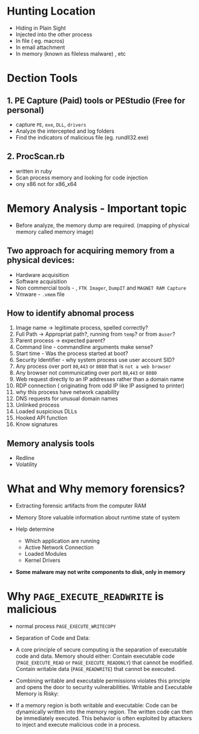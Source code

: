 # Hunting Location 
- Hiding in Plain Sight
- Injected into the other process
- In file ( eg. macros)
- In email attachment
- In memory (known as fileless malware) , etc


# Dection Tools

## 1. PE Capture (Paid) tools or PEStudio (Free for personal)
- capture `PE`, `exe`, `DLL`, `drivers`
- Analyze the intercepted and log folders
- Find the indicators of malicious file (eg. rundll32.exe)


## 2. ProcScan.rb
- written in ruby
- Scan process memory and looking for code injection 
- ony x86 not for x86_x64


# Memory Analysis - Important topic

- Before analyze, the memory dump are required. (mapping of physical memory called memory image)


## Two approach for acquiring memory from a physical devices:
- Hardware acquisition 
- Software acquisition
- Non commercial tools - , `FTK Imager`, `DumpIT` and `MAGNET RAM Capture`
- Vmware - `.vmem` file

## How to identify abnomal process

1. Image name  -> legitimate process, spelled correctly?
2. Full Path -> Appropriat path?, running from `temp`? or from a`user`?
3. Parent process -> expected parent?
4. Command line - commandline arguments make sense?
5. Start time - Was the process started at boot?
6. Security Identifier - why system process use user account SID?
7. Any process over port `80`,`443` or `8080` that is `not a web browser`
8. Any browser not communicating over port `80`,`443` or `8080`
9. Web request directly to an IP addresses rather than a domain name
10. RDP connection ( originating from odd IP like IP assigned to printer)
11. why this process have network capability
12. DNS requests for unusual domain names
13. Unlinked process
14. Loaded suspicious DLLs
15. Hooked API function 
16. Know signatures

## Memory analysis tools
- Redline
- Volatility


# What and Why memory forensics?
- Extracting forensic artifacts from the computer RAM
- Memory Store valuable information about runtime state of system
- Help determine
    - Which application are running
    - Active Network Connection
    - Loaded Modules
    - Kernel Drivers

- **Some malware may not write components to disk, only in memory**






# Why `PAGE_EXECUTE_READWRITE` is malicious

- normal process `PAGE_EXECUTE_WRITECOPY`

- Separation of Code and Data:

- A core principle of secure computing is the separation of executable code and data. Memory should either:
Contain executable code (`PAGE_EXECUTE_READ` or `PAGE_EXECUTE_READONLY`) that cannot be modified.
Contain writable data (`PAGE_READWRITE`) that cannot be executed.
- Combining writable and executable permissions violates this principle and opens the door to security vulnerabilities.
Writable and Executable Memory is Risky:

- If a memory region is both writable and executable:
Code can be dynamically written into the memory region.
The written code can then be immediately executed.
This behavior is often exploited by attackers to inject and execute malicious code in a process.




